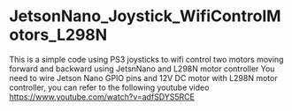 # JetsonNano_Joystick_WifiControlMotors_L298N
This is a simple code using PS3 joysticks to wifi control two motors moving forward and backward using JetsnNano and L298N motor controller
You need to wire Jetson Nano GPIO pins and 12V DC motor with L298N motor controller, you can refer to the following youtube video
https://www.youtube.com/watch?v=adfSDYS5RCE

